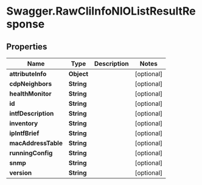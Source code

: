 # Swagger.RawCliInfoNIOListResultResponse

## Properties
Name | Type | Description | Notes
------------ | ------------- | ------------- | -------------
**attributeInfo** | **Object** |  | [optional] 
**cdpNeighbors** | **String** |  | [optional] 
**healthMonitor** | **String** |  | [optional] 
**id** | **String** |  | [optional] 
**intfDescription** | **String** |  | [optional] 
**inventory** | **String** |  | [optional] 
**ipIntfBrief** | **String** |  | [optional] 
**macAddressTable** | **String** |  | [optional] 
**runningConfig** | **String** |  | [optional] 
**snmp** | **String** |  | [optional] 
**version** | **String** |  | [optional] 


